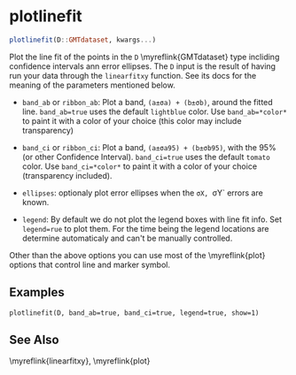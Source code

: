# plotlinefit

```julia
plotlinefit(D::GMTdataset, kwargs...)
```

Plot the line fit of the points in the `D` \myreflink{GMTdataset} type incliding confidence intervals ann error ellipses.
The `D` input is the result of having run your data through the `linearfitxy` function. See its docs for the
meaning of the parameters mentioned below.

- `band_ab` or `ribbon_ab`: Plot a band, `(a±σa) + (b±σb)`, around the fitted line. `band_ab=true` uses the default
   `lightblue` color. Use `band_ab=*color*` to paint it with a color of your choice (this color may include transparency)

- `band_ci` or `ribbon_ci`: Plot a band, `(a±σa95) + (b±σb95)`, with the 95% (or other Confidence Interval). `band_ci=true`
   uses the default `tomato` color. Use `band_ci=*color*` to paint it with a color of your choice (transparency included).

- `ellipses`: optionaly plot error ellipses when the `σX, `σY` errors are known.

- `legend`: By default we do not plot the legend boxes with line fit info. Set `legend=rue` to plot them. For the time
   being the legend locations are determine automaticaly and can't be manually controlled.

Other than the above options you can use most of the \myreflink{plot} options that control line and marker symbol.

Examples
--------

```julia-repl
plotlinefit(D, band_ab=true, band_ci=true, legend=true, show=1)
```

See Also
--------

\myreflink{linearfitxy}, \myreflink{plot}
